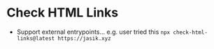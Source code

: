 # Check HTML Links

- Support external entrypoints... e.g. user tried this `npx check-html-links@latest https://jasik.xyz` 

